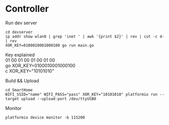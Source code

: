 # Controller

Run dev server
```
cd devserver
ip addr show wlan0 | grep 'inet ' | awk '{print $2}' | rev | cut -c 4- | rev
XOR_KEY=0100010001000100 go run main.go
```
Key explained  
01 00 01 00 01 00 01 00  
go XOR_KEY=0100010001000100    
 c XOR_KEY="10101010"

Build && Upload
```
cd SmartHome
WIFI_SSID="name" WIFI_PASS="pass" XOR_KEY="10101010" platformio run --target upload --upload-port /dev/ttyUSB0
```

Monitor
```
platformio device monitor -b 115200
```


